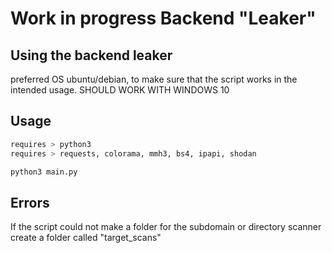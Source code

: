 # Work in progress Backend "Leaker"

## Using the backend leaker
preferred OS ubuntu/debian, to make sure that the script works in the intended usage.
SHOULD WORK WITH WINDOWS 10

## Usage

```bash
requires > python3
requires > requests, colorama, mmh3, bs4, ipapi, shodan
```
```bash
python3 main.py
```

## Errors
If the script could not make a folder for the subdomain or directory scanner create a folder called "target_scans"
